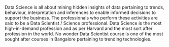 Data Science is all about mining hidden insights of data pertaining to trends, behaviour, interpretation and inferences to enable informed decisions to support the business. The professionals who perform these activities are said to be a Data Scientist / Science professional. Data Science is the most high-in-demand profession and as per Harvard and the most sort after profession in the world. No wonder Data Scientist course is one of the most sought after courses in Bangalore pertaining to trending technologies.
